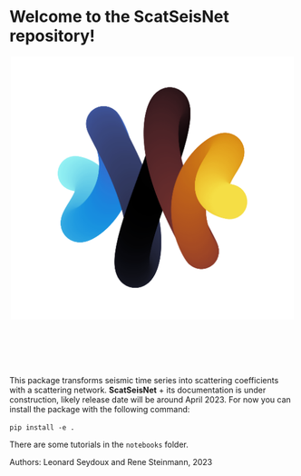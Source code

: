 # Welcome to the __ScatSeisNet__ repository!

<p align="center">
<img src="logo_ssn.png" width=500>
</p><br><br><br><br>

This package transforms seismic time series into scattering coefficients with a scattering network. __ScatSeisNet__ + its documentation is under construction, likely release date will be around April 2023. For now you can install the package with the following command:

```pip install -e . ```

There are some tutorials in the `notebooks` folder.

Authors: Leonard Seydoux and Rene Steinmann, 2023